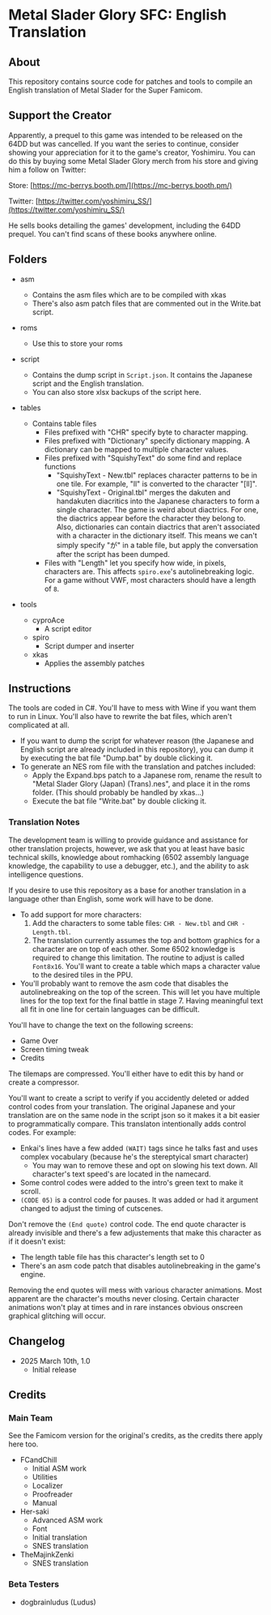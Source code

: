 [//]: <> (This readme is in the markdown format. Please preview in a markdown parser.)

# Metal Slader Glory SFC: English Translation

## About
This repository contains source code for patches and tools to compile an English translation of Metal Slader for the Super Famicom.

## Support the Creator
Apparently, a prequel to this game was intended to be released on the 64DD but was cancelled. If you want the series to continue, consider showing your appreciation for it to the game's creator, Yoshimiru. You can do this by buying some Metal Slader Glory merch from his store and giving him a follow on Twitter:

Store: [https://mc-berrys.booth.pm/](https://mc-berrys.booth.pm/)

Twitter: [https://twitter.com/yoshimiru_SS/](https://twitter.com/yoshimiru_SS/)

He sells books detailing the games' development, including the 64DD prequel. You can't find scans of these books anywhere online.

## Folders

* asm
	* Contains the asm files which are to be compiled with xkas
    * There's also asm patch files that are commented out in the Write.bat script.

* roms
	* Use this to store your roms
* script
	* Contains the dump script in `Script.json`. It contains the Japanese script and the English translation.
	* You can also store xlsx backups of the script here.
* tables
	* Contains table files
		* Files prefixed with "CHR" specify byte to character mapping.
		* Files prefixed with "Dictionary" specify dictionary mapping. A dictionary can be mapped to multiple character values.
		* Files prefixed with "SquishyText" do some find and replace functions
			* "SquishyText - New.tbl" replaces character patterns to be in one tile. For example, "ll" is converted to the character "[ll]".
			* "SquishyText - Original.tbl" merges the dakuten and handakuten diacritics into the Japanese characters to form a single character. The game is weird about diactrics. For one, the diactrics appear before the character they belong to. Also, dictionaries can contain diactrics that aren't associated with a character in the dictionary itself. This means we can't simply specify "が" in a table file, but apply the conversation after the script has been dumped.
		* Files with "Length" let you specify how wide, in pixels, characters are. This affects `spiro.exe`'s autolinebreaking logic. For a game without VWF, most characters should have a length of `8`. 
* tools
	* cyproAce
		* A script editor 
	* spiro
		* Script dumper and inserter
	* xkas
		* Applies the assembly patches

## Instructions
The tools are coded in C#. You'll have to mess with Wine if you want them to run in Linux. You'll also have to rewrite the bat files, which aren't complicated at all.

* If you want to dump the script for whatever reason (the Japanese and English script are already included in this repository), you can dump it by executing the bat file "Dump.bat" by double clicking it.
* To generate an NES rom file with the translation and patches included:
    * Apply the Expand.bps patch to a Japanese rom, rename the result to "Metal Slader Glory (Japan) (Trans).nes", and place it in the roms folder. (This should probably be handled by xkas...)
    * Execute the bat file "Write.bat" by double clicking it.

### Translation Notes
The development team is willing to provide guidance and assistance for other translation projects, however, we ask that you at least have basic technical skills, knowledge about romhacking (6502 assembly language knowledge, the capability to use a debugger, etc.), and the ability to ask intelligence questions.

If you desire to use this repository as a base for another translation in a language other than English, some work will have to be done.

* To add support for more characters:
	1. Add the characters to some table files: `CHR - New.tbl` and `CHR - Length.tbl`.
	1. The translation currently assumes the top and bottom graphics for a character are on top of each other. Some 6502 knowledge is required to change this limitation. The routine to adjust is called `Font8x16`. You'll want to create a table which maps a character value to the desired tiles in the PPU.
* You'll probably want to remove the asm code that disables the autolinebreaking on the top of the screen. This will let you have multiple lines for the top text for the final battle in stage 7. Having meaningful text all fit in one line for certain languages can be difficult.

You'll have to change the text on the following screens:
* Game Over
* Screen timing tweak
* Credits

The tilemaps are compressed. You'll either have to edit this by hand or create a compressor.

You'll want to create a script to verify if you accidently deleted or added control codes from your translation. The original Japanese and your translation are on the same node in the script json so it makes it a bit easier to programmatically compare. This translaton intentionally adds control codes. For example:
* Enkai's lines have a few added `(WAIT)` tags since he talks fast and uses complex vocabulary (because he's the stereptyical smart character)
	* You may wan to remove these and opt on slowing his text down. All character's text speed's are located in the namecard.
* Some control codes were added to the intro's green text to make it scroll.
* `(CODE 05)` is a control code for pauses. It was added or had it argument changed to adjust the timing of cutscenes.  

Don't remove the `(End quote)` control code. The end quote character is already invisible and there's a few adjustements that make this character as if it doesn't exist:
* The length table file has this character's length set to 0
* There's an asm code patch that disables autolinebreaking in the game's engine.

Removing the end quotes will mess with various character animations. Most apparent are the character's mouths never closing. Certain character animations won't play at times and in rare instances obvious onscreen graphical glitching will occur.

## Changelog
* 2025 March 10th, 1.0
    * Initial release

## Credits

### Main Team
See the Famicom version for the original's credits, as the credits there apply here too.

* FCandChill
    * Initial ASM work
    * Utilities
    * Localizer
    * Proofreader
    * Manual
* Her-saki
    * Advanced ASM work
    * Font
    * Initial translation
    * SNES translation
* TheMajinkZenki
    * SNES translation

### Beta Testers
* dogbrainludus (Ludus)
